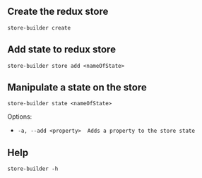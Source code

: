 ## Create the redux store

```
store-builder create
```

## Add state to redux store

```
store-builder store add <nameOfState>
```

## Manipulate a state on the store

```
store-builder state <nameOfState>
```

Options:

- `-a, --add <property>  Adds a property to the store state`

## Help

```
store-builder -h
```
